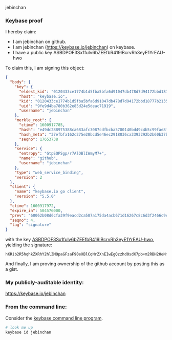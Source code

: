 jebinchan
### Keybase proof

I hereby claim:

  * I am jebinchan on github.
  * I am jebinchan (https://keybase.io/jebinchan) on keybase.
  * I have a public key ASBDPOF3Sx1fulv6bZEEfbR419lBcrvRh3eyE1YrEAU-hwo

To claim this, I am signing this object:

```json
{
  "body": {
    "key": {
      "eldest_kid": "0120433ce1774b1d5fba5bfa6d91047db478d7d94172bbd18777b213562b10053e870a",
      "host": "keybase.io",
      "kid": "0120433ce1774b1d5fba5bfa6d91047db478d7d94172bbd18777b213562b10053e870a",
      "uid": "9fe9d4ba780b362e85d24e5deac71919",
      "username": "jebinchan"
    },
    "merkle_root": {
      "ctime": 1600917785,
      "hash": "e49dc288975388ca683afc3087cdfbcba5780140bd49c4b5c99fae8fe2c5b613a62145f7aa1e8aad155f369a51f2879556c181423ae6ab21302dd75d91910f98",
      "hash_meta": "37efbfa162c275e28bcd5e46ec2918036ca3393292b2b60b37b652a436335bbf",
      "seqno": 17653738
    },
    "service": {
      "entropy": "GtpSQPSgp/r7AlOBlIWmyM7+",
      "name": "github",
      "username": "jebinchan"
    },
    "type": "web_service_binding",
    "version": 2
  },
  "client": {
    "name": "keybase.io go client",
    "version": "5.5.0"
  },
  "ctime": 1600917972,
  "expire_in": 504576000,
  "prev": "60062b08d6cfa39f9eacd2ca587a175da4acb671d16267c8c6d3f2466c9c412b",
  "seqno": 4,
  "tag": "signature"
}
```

with the key [ASBDPOF3Sx1fulv6bZEEfbR419lBcrvRh3eyE1YrEAU-hwo](https://keybase.io/jebinchan), yielding the signature:

```
hKRib2R5hqhkZXRhY2hlZMOpaGFzaF90eXBlCqNrZXnEIwEgQzzhd0sdX7pb+m2RBH20eNfZQXK70Yd3shNWKxAFPocKp3BheWxvYWTESpcCBMQgYAYrCNbPo5+erNLKWHoXXaSstnHRYmfIxtPyRmycQSvEINA0aEDyLyhq4n+xavKjAGZe32XAKkZf6rjKXGeuOHLOAgHCo3NpZ8RAqUvK5vQwjKeVggcIWBXzpYMvEy7xVBaeeQlghJewq/m5PbTqFZskfZyy1Ho/bth96AB2GpK3VOiduQVMeqDHAKhzaWdfdHlwZSCkaGFzaIKkdHlwZQildmFsdWXEIIm80e6XwiHAswYo9f5r9ppE3wlcHtcVkeuwBAGQV49Lo3RhZ80CAqd2ZXJzaW9uAQ==

```

And finally, I am proving ownership of the github account by posting this as a gist.

### My publicly-auditable identity:

https://keybase.io/jebinchan

### From the command line:

Consider the [keybase command line program](https://keybase.io/download).

```bash
# look me up
keybase id jebinchan
```
